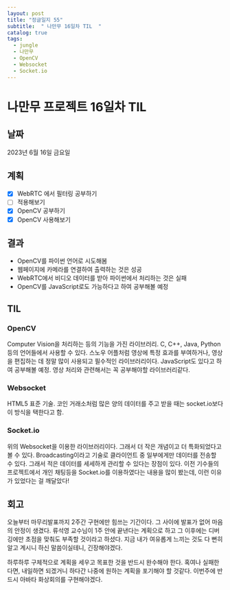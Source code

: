 ```yaml
---
layout: post
title: "정글일지 55"
subtitle:  " 나만무 16일차 TIL  "
catalog: true
tags:
  - jungle
  - 나만무
  - OpenCV
  - Websocket
  - Socket.io
---
```

# 나만무 프로젝트 16일차 TIL

## 날짜

2023년 6월 16일 금요일

## 계획

- [x] WebRTC 에서 필터링 공부하기
- [ ] 적용해보기
- [x] OpenCV 공부하기
- [x] OpenCV 사용해보기

## 결과

- OpenCV를 파이썬 언어로 시도해봄
- 웹페이지에 카메라를 연결하여 출력하는 것은 성공
- WebRTC에서 비디오 데이터를 받아 파이썬에서 처리하는 것은 실패
- OpenCV를 JavaScript로도 가능하다고 하여 공부해볼 예정



## TIL

### OpenCV 

Computer Vision을 처리하는 등의 기능을 가진 라이브러리. C, C++, Java, Python 등의 언어들에서 사용할 수 있다. 스노우 어플처럼 영상에 특정 효과를 부여하거나, 영상을 편집하는 데 정말 많이 사용되고 필수적인 라이브러리이다. JavaScript도 있다고 하여 공부해볼 예정. 영상 처리와 관련해서는 꼭 공부해야할 라이브러리같다.

### Websocket

HTML5 표준 기술. 코인 거래소처럼 많은 양의 데이터를 주고 받을 때는 socket.io보다 이 방식을 택한다고 함.

### Socket.io

위의 Websocket을 이용한 라이브러리이다. 그래서 더 작은 개념이고 더 특화되었다고 볼 수 있다. Broadcasting이라고 기술로 클라이언트 중 일부에게만 데이터를 전송할 수 있다. 그래서 적은 데이터를 세세하게 관리할 수 있다는 장점이 있다. 이전 기수들의 프로젝트에서 개인 채팅등을 Socket.io를 이용하였다는 내용을 많이 봤는데, 이런 이유가 있었다는 걸 깨달았다!



## 회고

 오늘부터 마무리발표까지 2주간 구현에만 힘쓰는 기간이다. 그 사이에 발표가 없어 마음의 안정이 생겼다. 류석영 교수님이 1주 안에 끝낸다는 계획으로 하고 그 이후에는 디버깅에만 초점을 맞춰도 부족할 것이라고 하셨다. 지금 내가 여유롭게 느끼는 것도 다 뻔히 알고 계시니 하신 말씀이실테니, 긴장해야겠다.

 하루하루 구체적으로 계획을 세우고 목표한 것을 반드시 완수해야 한다. 혹여나 실패한다면, 내일하면 되겠거니 하다간 나중에 원하는 계획을 포기해야 할 것같다. 이번주에 반드시 아바타 화상회의를 구현해야겠다.